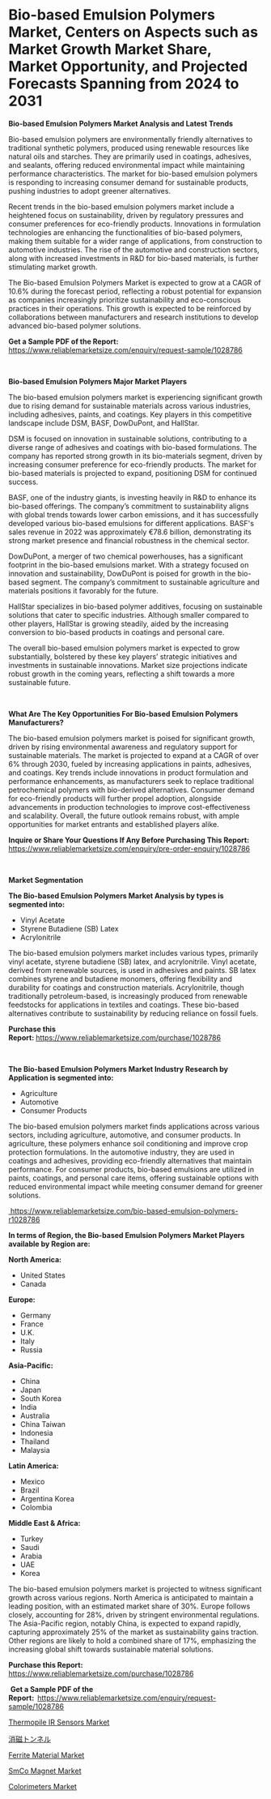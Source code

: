 <p><h1>Bio-based Emulsion Polymers Market, Centers on Aspects such as Market Growth Market Share, Market Opportunity, and Projected Forecasts Spanning from 2024 to 2031</h1></p><p><strong>Bio-based Emulsion Polymers Market Analysis and Latest Trends</strong></p>
<p><p>Bio-based emulsion polymers are environmentally friendly alternatives to traditional synthetic polymers, produced using renewable resources like natural oils and starches. They are primarily used in coatings, adhesives, and sealants, offering reduced environmental impact while maintaining performance characteristics. The market for bio-based emulsion polymers is responding to increasing consumer demand for sustainable products, pushing industries to adopt greener alternatives.</p><p>Recent trends in the bio-based emulsion polymers market include a heightened focus on sustainability, driven by regulatory pressures and consumer preferences for eco-friendly products. Innovations in formulation technologies are enhancing the functionalities of bio-based polymers, making them suitable for a wider range of applications, from construction to automotive industries. The rise of the automotive and construction sectors, along with increased investments in R&D for bio-based materials, is further stimulating market growth.</p><p>The Bio-based Emulsion Polymers Market is expected to grow at a CAGR of 10.6% during the forecast period, reflecting a robust potential for expansion as companies increasingly prioritize sustainability and eco-conscious practices in their operations. This growth is expected to be reinforced by collaborations between manufacturers and research institutions to develop advanced bio-based polymer solutions.</p></p>
<p><strong>Get a Sample PDF of the Report:&nbsp;</strong> <a href="https://www.reliablemarketsize.com/enquiry/request-sample/1028786">https://www.reliablemarketsize.com/enquiry/request-sample/1028786</a></p>
<p>&nbsp;</p>
<p><strong>Bio-based Emulsion Polymers Major Market Players</strong></p>
<p><p>The bio-based emulsion polymers market is experiencing significant growth due to rising demand for sustainable materials across various industries, including adhesives, paints, and coatings. Key players in this competitive landscape include DSM, BASF, DowDuPont, and HallStar.</p><p>DSM is focused on innovation in sustainable solutions, contributing to a diverse range of adhesives and coatings with bio-based formulations. The company has reported strong growth in its bio-materials segment, driven by increasing consumer preference for eco-friendly products. The market for bio-based materials is projected to expand, positioning DSM for continued success.</p><p>BASF, one of the industry giants, is investing heavily in R&D to enhance its bio-based offerings. The company’s commitment to sustainability aligns with global trends towards lower carbon emissions, and it has successfully developed various bio-based emulsions for different applications. BASF's sales revenue in 2022 was approximately €78.6 billion, demonstrating its strong market presence and financial robustness in the chemical sector.</p><p>DowDuPont, a merger of two chemical powerhouses, has a significant footprint in the bio-based emulsions market. With a strategy focused on innovation and sustainability, DowDuPont is poised for growth in the bio-based segment. The company’s commitment to sustainable agriculture and materials positions it favorably for the future.</p><p>HallStar specializes in bio-based polymer additives, focusing on sustainable solutions that cater to specific industries. Although smaller compared to other players, HallStar is growing steadily, aided by the increasing conversion to bio-based products in coatings and personal care.</p><p>The overall bio-based emulsion polymers market is expected to grow substantially, bolstered by these key players’ strategic initiatives and investments in sustainable innovations. Market size projections indicate robust growth in the coming years, reflecting a shift towards a more sustainable future.</p></p>
<p>&nbsp;</p>
<p><strong>What Are The Key Opportunities For Bio-based Emulsion Polymers Manufacturers?</strong></p>
<p><p>The bio-based emulsion polymers market is poised for significant growth, driven by rising environmental awareness and regulatory support for sustainable materials. The market is projected to expand at a CAGR of over 6% through 2030, fueled by increasing applications in paints, adhesives, and coatings. Key trends include innovations in product formulation and performance enhancements, as manufacturers seek to replace traditional petrochemical polymers with bio-derived alternatives. Consumer demand for eco-friendly products will further propel adoption, alongside advancements in production technologies to improve cost-effectiveness and scalability. Overall, the future outlook remains robust, with ample opportunities for market entrants and established players alike.</p></p>
<p><strong>Inquire or Share Your Questions If Any Before Purchasing This Report:</strong> <a href="https://www.reliablemarketsize.com/enquiry/pre-order-enquiry/1028786">https://www.reliablemarketsize.com/enquiry/pre-order-enquiry/1028786</a></p>
<p>&nbsp;</p>
<p><strong>Market Segmentation</strong></p>
<p><strong>The Bio-based Emulsion Polymers Market Analysis by types is segmented into:</strong></p>
<p><ul><li>Vinyl Acetate</li><li>Styrene Butadiene (SB) Latex</li><li>Acrylonitrile</li></ul></p>
<p><p>The bio-based emulsion polymers market includes various types, primarily vinyl acetate, styrene butadiene (SB) latex, and acrylonitrile. Vinyl acetate, derived from renewable sources, is used in adhesives and paints. SB latex combines styrene and butadiene monomers, offering flexibility and durability for coatings and construction materials. Acrylonitrile, though traditionally petroleum-based, is increasingly produced from renewable feedstocks for applications in textiles and coatings. These bio-based alternatives contribute to sustainability by reducing reliance on fossil fuels.</p></p>
<p><strong>Purchase this Report:&nbsp;</strong><a href="https://www.reliablemarketsize.com/purchase/1028786">https://www.reliablemarketsize.com/purchase/1028786</a></p>
<p>&nbsp;</p>
<p><strong>The Bio-based Emulsion Polymers Market Industry Research by Application is segmented into:</strong></p>
<p><ul><li>Agriculture</li><li>Automotive</li><li>Consumer Products</li></ul></p>
<p><p>The bio-based emulsion polymers market finds applications across various sectors, including agriculture, automotive, and consumer products. In agriculture, these polymers enhance soil conditioning and improve crop protection formulations. In the automotive industry, they are used in coatings and adhesives, providing eco-friendly alternatives that maintain performance. For consumer products, bio-based emulsions are utilized in paints, coatings, and personal care items, offering sustainable options with reduced environmental impact while meeting consumer demand for greener solutions.</p></p>
<p><a href="https://www.reliablemarketsize.com/bio-based-emulsion-polymers-r1028786">&nbsp;https://www.reliablemarketsize.com/bio-based-emulsion-polymers-r1028786</a></p>
<p><strong>In terms of Region, the Bio-based Emulsion Polymers Market Players available by Region are:</strong></p>
<p>
    <p> <strong> North America: </strong>
        <ul>
            <li>United States</li>
            <li>Canada</li>
        </ul>
        </p> 
    <p> <strong> Europe: </strong>
        <ul>
            <li>Germany</li>
            <li>France</li>
            <li>U.K.</li>
            <li>Italy</li>
            <li>Russia</li>
        </ul>
        </p> 
    <p> <strong> Asia-Pacific: </strong>
        <ul>
            <li>China</li>
            <li>Japan</li>
            <li>South Korea</li>
            <li>India</li>
            <li>Australia</li>
            <li>China Taiwan</li>
            <li>Indonesia</li>
            <li>Thailand</li>
            <li>Malaysia</li>
        </ul>
        </p> 
    <p> <strong> Latin America: </strong>
        <ul>
            <li>Mexico</li>
            <li>Brazil</li>
            <li>Argentina Korea</li>
            <li>Colombia</li>
        </ul>
        </p> 
    <p> <strong> Middle East & Africa: </strong>
        <ul>
            <li>Turkey</li>
            <li>Saudi</li>
            <li>Arabia</li>
            <li>UAE</li>
            <li>Korea</li>
        </ul>
    </p>
    </p>
<p><p>The bio-based emulsion polymers market is projected to witness significant growth across various regions. North America is anticipated to maintain a leading position, with an estimated market share of 30%. Europe follows closely, accounting for 28%, driven by stringent environmental regulations. The Asia-Pacific region, notably China, is expected to expand rapidly, capturing approximately 25% of the market as sustainability gains traction. Other regions are likely to hold a combined share of 17%, emphasizing the increasing global shift towards sustainable material solutions.</p></p>
<p><strong>Purchase this Report: </strong><a href="https://www.reliablemarketsize.com/purchase/1028786">https://www.reliablemarketsize.com/purchase/1028786</a></p>
<p>&nbsp;<strong>Get a Sample PDF of the Report:&nbsp;&nbsp;</strong><a href="https://www.reliablemarketsize.com/enquiry/request-sample/1028786">https://www.reliablemarketsize.com/enquiry/request-sample/1028786</a></p>
<p><strong></strong></p>
<p><p><a href="https://medium.com/@henrykihn_12939/this-report-aims-to-deliver-an-in-depth-analysis-of-the-global-thermopile-ir-sensors-market-f4ccde563c52">Thermopile IR Sensors Market</a></p><p><a href="https://medium.com/@camron674/demagnetization-tunnels-market-%E3%81%AE%E3%82%B0%E3%83%AD%E3%83%BC%E3%83%90%E3%83%AB%E5%B8%82%E5%A0%B4%E6%A6%82%E8%A6%81%E3%81%AF-%E4%B8%96%E7%95%8C%E3%81%8A%E3%82%88%E3%81%B3%E4%B8%BB%E8%A6%81%E5%B8%82%E5%A0%B4%E3%81%AB%E3%81%8A%E3%81%91%E3%82%8B%E6%A5%AD%E7%95%8C%E3%81%AB%E5%BD%B1%E9%9F%BF%E3%82%92%E4%B8%8E%E3%81%88%E3%82%8B%E4%B8%BB%E8%A6%81%E3%81%AA%E3%83%88%E3%83%AC%E3%83%B3%E3%83%89%E3%81%AB%E3%81%A4%E3%81%84%E3%81%A6-%E7%8B%AC%E8%87%AA%E3%81%AE%E8%A6%96%E7%82%B9%E3%82%92%E6%8F%90%E4%BE%9B%E3%81%97%E3%81%BE%E3%81%99-93a9f323222a">消磁トンネル</a></p><p><a href="https://medium.com/@belaayi865/the-global-ferrite-material-market-is-projected-to-experience-an-annual-growth-rate-of-12-4-d08163cee67d">Ferrite Material Market</a></p><p><a href="https://issuu.com/reportprime-2/docs/smco-magnet-market-size-2030.pptx_678fd2d6299266">SmCo Magnet Market</a></p><p><a href="https://www.linkedin.com/pulse/global-colorimeters-market-trends-analysis-future-growth-prospects-rezsf?trackingId=x0CUB2EsQU2sqDkgPggDTw%3D%3D">Colorimeters Market</a></p></p>
